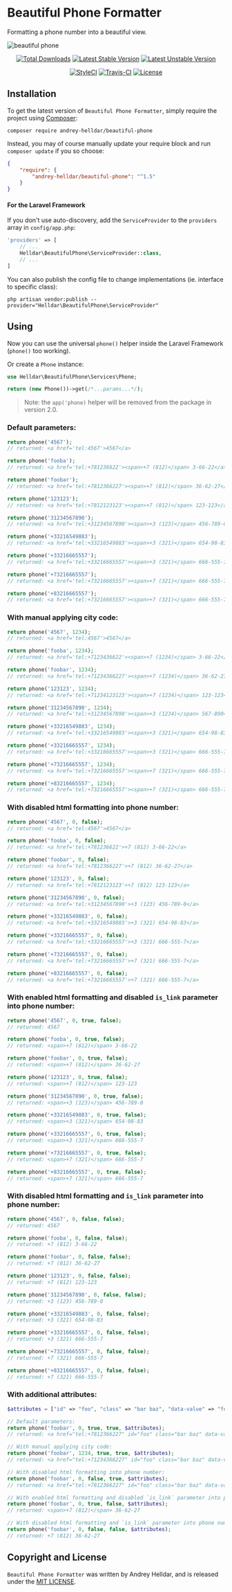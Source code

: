 # Beautiful Phone Formatter

Formatting a phone number into a beautiful view.

![beautiful phone](https://user-images.githubusercontent.com/10347617/66074886-f3b82c80-e562-11e9-80b1-ba731deba9f3.png)

<p align="center">
    <a href="https://packagist.org/packages/andrey-helldar/beautiful-phone"><img src="https://img.shields.io/packagist/dt/andrey-helldar/beautiful-phone.svg?style=flat-square" alt="Total Downloads" /></a>
    <a href="https://packagist.org/packages/andrey-helldar/beautiful-phone"><img src="https://poser.pugx.org/andrey-helldar/beautiful-phone/v/stable?format=flat-square" alt="Latest Stable Version" /></a>
    <a href="https://packagist.org/packages/andrey-helldar/beautiful-phone"><img src="https://poser.pugx.org/andrey-helldar/beautiful-phone/v/unstable?format=flat-square" alt="Latest Unstable Version" /></a>
</p>

<p align="center">
    <a href="https://styleci.io/repos/127879322"><img src="https://styleci.io/repos/127879322/shield" alt="StyleCI" /></a>
    <a href="https://travis-ci.org/andrey-helldar/beautiful-phone"><img src="https://travis-ci.org/andrey-helldar/beautiful-phone.svg?branch=master" alt="Travis-CI" /></a>
    <a href="LICENSE"><img src="https://poser.pugx.org/andrey-helldar/beautiful-phone/license?format=flat-square" alt="License" /></a>
</p>


## Installation

To get the latest version of `Beautiful Phone Formatter`, simply require the project using [Composer](https://getcomposer.org):

```
composer require andrey-helldar/beautiful-phone
```

Instead, you may of course manually update your require block and run `composer update` if you so choose:

```json
{
    "require": {
        "andrey-helldar/beautiful-phone": "^1.5"
    }
}
```


#### For the Laravel Framework
If you don't use auto-discovery, add the `ServiceProvider` to the `providers` array in `config/app.php`:

```php
'providers' => [
    // ...
    Helldar\BeautifulPhone\ServiceProvider::class,
    // ...
]
```

You can also publish the config file to change implementations (ie. interface to specific class):

```
php artisan vendor:publish --provider="Helldar\BeautifulPhone\ServiceProvider"
```


## Using

Now you can use the universal `phone()` helper inside the Laravel Framework (`phone()` too working).

Or create a `Phone` instance:
```php
use Helldar\BeautifulPhone\Services\Phone;

return (new Phone())->get(/*...params...*/);
```

> Note: the `app('phone)` helper will be removed from the package in version 2.0.


### Default parameters:

```php
return phone('4567');
// returned: <a href='tel:4567'>4567</a>

return phone('fooba');
// returned: <a href='tel:+781236622'><span>+7 (812)</span> 3-66-22</a>

return phone('foobar');
// returned: <a href='tel:+7812366227'><span>+7 (812)</span> 36-62-27</a>

return phone('123123');
// returned: <a href='tel:+7812123123'><span>+7 (812)</span> 123-123</a>

return phone('31234567890');
// returned: <a href='tel:+31234567890'><span>+3 (123)</span> 456-789-0</a>

return phone('+33216549883');
// returned: <a href='tel:+33216549883'><span>+3 (321)</span> 654-98-83</a>

return phone('+33216665557');
// returned: <a href='tel:+33216665557'><span>+3 (321)</span> 666-555-7</a>

return phone('+73216665557');
// returned: <a href='tel:+73216665557'><span>+7 (321)</span> 666-555-7</a>

return phone('+83216665557');
// returned: <a href='tel:+73216665557'><span>+7 (321)</span> 666-555-7</a>
```


### With manual applying city code:

```php
return phone('4567', 1234);
// returned: <a href='tel:4567'>4567</a>

return phone('fooba', 1234);
// returned: <a href='tel:+7123436622'><span>+7 (1234)</span> 3-66-22</a>

return phone('foobar', 1234);
// returned: <a href='tel:+71234366227'><span>+7 (1234)</span> 36-62-27</a>

return phone('123123', 1234);
// returned: <a href='tel:+71234123123'><span>+7 (1234)</span> 123-123</a>

return phone('31234567890', 1234);
// returned: <a href='tel:+31234567890'><span>+3 (1234)</span> 567-890</a>

return phone('+33216549883', 1234);
// returned: <a href='tel:+33216549883'><span>+3 (321)</span> 654-98-83</a>

return phone('+33216665557', 1234);
// returned: <a href='tel:+33216665557'><span>+3 (321)</span> 666-555-7</a>

return phone('+73216665557', 1234);
// returned: <a href='tel:+73216665557'><span>+7 (321)</span> 666-555-7</a>

return phone('+83216665557', 1234);
// returned: <a href='tel:+73216665557'><span>+7 (321)</span> 666-555-7</a>
```

### With disabled html formatting into phone number:

```php
return phone('4567', 0, false);
// returned: <a href='tel:4567'>4567</a>

return phone('fooba', 0, false);
// returned: <a href='tel:+781236622'>+7 (812) 3-66-22</a>

return phone('foobar', 0, false);
// returned: <a href='tel:+7812366227'>+7 (812) 36-62-27</a>

return phone('123123', 0, false);
// returned: <a href='tel:+7812123123'>+7 (812) 123-123</a>

return phone('31234567890', 0, false);
// returned: <a href='tel:+31234567890'>+3 (123) 456-789-0</a>

return phone('+33216549883', 0, false);
// returned: <a href='tel:+33216549883'>+3 (321) 654-98-83</a>

return phone('+33216665557', 0, false);
// returned: <a href='tel:+33216665557'>+3 (321) 666-555-7</a>

return phone('+73216665557', 0, false);
// returned: <a href='tel:+73216665557'>+7 (321) 666-555-7</a>

return phone('+83216665557', 0, false);
// returned: <a href='tel:+73216665557'>+7 (321) 666-555-7</a>
```

### With enabled html formatting and disabled `is_link` parameter into phone number:

```php
return phone('4567', 0, true, false);
// returned: 4567

return phone('fooba', 0, true, false);
// returned: <span>+7 (812)</span> 3-66-22

return phone('foobar', 0, true, false);
// returned: <span>+7 (812)</span> 36-62-27

return phone('123123', 0, true, false);
// returned: <span>+7 (812)</span> 123-123

return phone('31234567890', 0, true, false);
// returned: <span>+3 (123)</span> 456-789-0

return phone('+33216549883', 0, true, false);
// returned: <span>+3 (321)</span> 654-98-83

return phone('+33216665557', 0, true, false);
// returned: <span>+3 (321)</span> 666-555-7

return phone('+73216665557', 0, true, false);
// returned: <span>+7 (321)</span> 666-555-7

return phone('+83216665557', 0, true, false);
// returned: <span>+7 (321)</span> 666-555-7
```

### With disabled html formatting and `is_link` parameter into phone number:

```php
return phone('4567', 0, false, false);
// returned: 4567

return phone('fooba', 0, false, false);
// returned: +7 (812) 3-66-22

return phone('foobar', 0, false, false);
// returned: +7 (812) 36-62-27

return phone('123123', 0, false, false);
// returned: +7 (812) 123-123

return phone('31234567890', 0, false, false);
// returned: +3 (123) 456-789-0

return phone('+33216549883', 0, false, false);
// returned: +3 (321) 654-98-83

return phone('+33216665557', 0, false, false);
// returned: +3 (321) 666-555-7

return phone('+73216665557', 0, false, false);
// returned: +7 (321) 666-555-7

return phone('+83216665557', 0, false, false);
// returned: +7 (321) 666-555-7
```

### With additional attributes:

```php
$attributes = ["id" => "foo", "class" => "bar baz", "data-value" => "foo"];

// Default parameters:
return phone('foobar', 0, true, true, $attributes);
// returned: <a href="tel:+7812366227" id="foo" class="bar baz" data-value="foo"><span>+7 (812)</span> 36-62-27</a>

// With manual applying city code:
return phone('foobar', 1234, true, true, $attributes);
// returned: <a href="tel:+71234366227" id="foo" class="bar baz" data-value="foo"><span>+7 (1234)</span> 36-62-27</a>

// With disabled html formatting into phone number:
return phone('foobar', 0, false, true, $attributes);
// returned: <a href="tel:+7812366227" id="foo" class="bar baz" data-value="foo">+7 (812) 36-62-27</a>

// With enabled html formatting and disabled `is_link` parameter into phone number:
return phone('foobar', 0, true, false, $attributes);
// returned: <span>+7 (812)</span> 36-62-27

// With disabled html formatting and `is_link` parameter into phone number:
return phone('foobar', 0, false, false, $attributes);
// returned: +7 (812) 36-62-27
```


## Copyright and License

`Beautiful Phone Formatter` was written by Andrey Helldar, and is released under the [MIT LICENSE](LICENSE).
